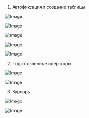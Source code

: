 1. Автофиксация и создание таблицы


![Image](https://user-images.githubusercontent.com/114604670/204981670-0e6b6198-da3f-4c22-92a4-c841731452d8.png)



![Image](https://user-images.githubusercontent.com/114604670/204981680-b49adce6-1c34-4695-b992-c3c9b6d6a911.png)



![Image](https://user-images.githubusercontent.com/114604670/204981684-ec3bc278-a837-48e0-9821-fc4f65188ad7.png)



![Image](https://user-images.githubusercontent.com/114604670/204981690-9546c3db-f6ff-4fff-982e-39339d159b5f.png)



![Image](https://user-images.githubusercontent.com/114604670/204981693-b9836cef-b898-40c4-8391-67783ffdc603.png)

2. Подготовленные операторы


![Image](https://user-images.githubusercontent.com/114604670/204981732-2fe1ebb3-5f04-49db-985f-b18076850140.png)



![Image](https://user-images.githubusercontent.com/114604670/204981740-1857263f-7174-4c71-8870-e2721b80ed9f.png)

3. Курсоры


![Image](https://user-images.githubusercontent.com/114604670/204981783-8a7f88fb-cc22-4cd0-922d-dbc0e30f8e75.png)



![Image](https://user-images.githubusercontent.com/114604670/204981794-fa9ce8bd-b02d-4cc7-8927-fee4c06dd937.png)

